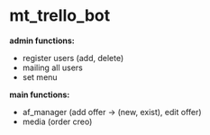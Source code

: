 # mt_trello_bot

<b>admin functions:</b>
- register users (add, delete)
- mailing all users
- set menu

<b>main functions:</b>
- af_manager (add offer -> (new, exist), edit offer)
- media (order creo)
